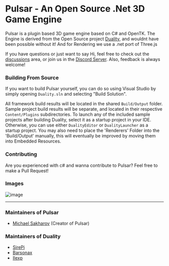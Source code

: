 Pulsar - An Open Source .Net 3D Game Engine
=======

Pulsar is a plugin based 3D game engine based on C# and OpenTK.
The Engine is derived from the Open Source project [Duality](https://github.com/AdamsLair/duality), and wouldnt have been possible without it!
And for Rendering we use a .net port of Three.js

If you have questions or just want to say Hi, feel free to check out the [discussions](https://github.com/michaelsakharov/Pulsar/discussions) area, or join us in the [Discord Server](https://discord.gg/7aye6vhwS7). Also, feedback is always welcome!

### Building From Source

If you want to build Pulsar yourself, you can do so using Visual Studio by simply opening `Duality.sln` and selecting "Build Solution".

All framework build results will be located in the shared `Build/Output` folder. Sample project build results will be separate, and located in their respective `Content/Plugins` subdirectories. To launch any of the included sample projects after building Duality, select it as a startup project in your IDE. Otherwise, you can use either `DualityEditor` or `DualityLauncher` as a startup project.
You may also need to place the 'Renderers' Folder into the 'Build/Output' manually, this will eventually be improved by moving them into Embedded Resources.

### Contributing

Are you experienced with c# and wanna contribute to Pulsar? Feel free to make a Pull Request!

### Images

![image](https://user-images.githubusercontent.com/8621606/161371217-c17b5150-5ea3-40b5-859e-669b223f18cd.png)

----------

### Maintainers of Pulsar
- [Michael Sakharov](https://github.com/michaelsakharov) (Creator of Pulsar)


### Maintainers of Duality
- [SirePi](https://github.com/SirePi)
- [Barsonax](https://github.com/Barsonax)
- [Ilexp](https://github.com/ilexp)
